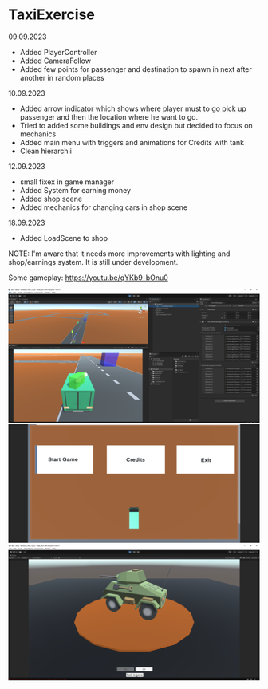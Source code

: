 # TaxiExercise

09.09.2023
 - Added PlayerController
 - Added CameraFollow
 - Added few points for passenger and destination to spawn in next after another in random places

 10.09.2023
 - Added arrow indicator which shows where player must to go pick up passenger and then the location where he want to go.
 - Tried to added some buildings and env design but decided to focus on mechanics
 - Added main menu with triggers and animations for Credits with tank
 - Clean hierarchii
 
 12.09.2023
 - small fixex in game manager
 - Added System for earning money
 - Added shop scene
 - Added mechanics for changing cars in shop scene

 18.09.2023
 - Added LoadScene to shop

NOTE: I'm aware that it needs more improvements with lighting and shop/earnings system. It is still under development. 

Some gameplay: https://youtu.be/qYKb9-bOnu0

![](https://github.com/jeti20/TaxiExercise/blob/main/Media/1.PNG)
![](https://github.com/jeti20/TaxiExercise/blob/main/Media/2.PNG)
![](https://github.com/jeti20/TaxiExercise/blob/main/Media/3.PNG)

